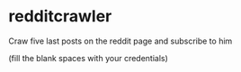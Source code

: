 # redditcrawler

Craw five last posts on the reddit page and subscribe to him

(fill the blank spaces with your credentials)
